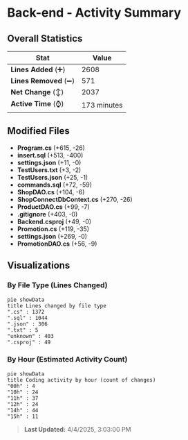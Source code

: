# Back-end - Activity Summary 

## Overall Statistics

| Stat                   | Value                                                             |
| ---------------------- | ----------------------------------------------------------------- |
| **Lines Added** (➕)   | 2608                                          |
| **Lines Removed** (➖) | 571                                        |
| **Net Change** (↕)    | 2037                |
| **Active Time** (⌚)   | 173 minutes |


## Modified Files
- **Program.cs** (+615, -26)
- **insert.sql** (+513, -400)
- **settings.json** (+11, -0)
- **TestUsers.txt** (+3, -2)
- **TestUsers.json** (+25, -1)
- **commands.sql** (+72, -59)
- **ShopDAO.cs** (+104, -6)
- **ShopConnectDbContext.cs** (+270, -26)
- **ProductDAO.cs** (+99, -7)
- **.gitignore** (+403, -0)
- **Backend.csproj** (+49, -0)
- **Promotion.cs** (+119, -35)
- **settings.json** (+269, -0)
- **PromotionDAO.cs** (+56, -9)

## Visualizations

### By File Type (Lines Changed)

```mermaid
pie showData
title Lines changed by file type
".cs" : 1372
".sql" : 1044
".json" : 306
".txt" : 5
"unknown" : 403
".csproj" : 49
```

### By Hour (Estimated Activity Count)

```mermaid
pie showData
title Coding activity by hour (count of changes)
"00h" : 4
"10h" : 24
"11h" : 37
"12h" : 24
"14h" : 44
"15h" : 11
```


> **Last Updated:** 4/4/2025, 3:03:00 PM